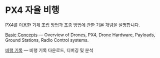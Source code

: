 # PX4 자율 비행

PX4를 이용한 기체 조립 방법과 조종 방법에 관한 기본 개념을 설명합니다.

[Basic Concepts](../getting_started/px4_basic_concepts.md) — Overview of Drones, PX4, Drone Hardware, Payloads, Ground Stations, Radio Control systems.

[비행 기록](../getting_started/flight_reporting.md) — 비행 기록 다운로드, 디버깅 및 분석
